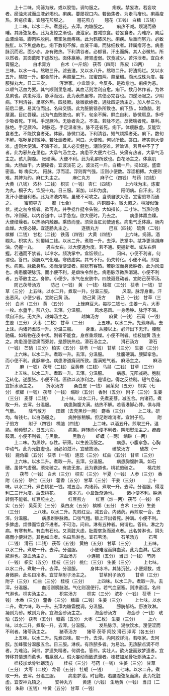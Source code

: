 <!-- { "loadSidebar": true } -->
　　上十二味。捣筛为散。或以胶饴。调匀服之。
　　痢疾。禁妄攻。若妄攻者。瘀浊未减而血液必竭也。痢疾。要屡视口内。若齿焦者。为走马疳也。痢毒疫热。若疮疹毒。宜翘花煎服之。
　　翘花煎方
　　翘花（五钱） 白糖（五钱）
　　上二味。以水二升。煮翘花。去滓。内糖服之。
　　痢热不减。烦渴而昏睡。其脉弦急者。此为发惊之渐也。溏泄家。要减饮食。若妄食者。为难疗。痢后血液燥竭。脚肉殊脱削。若挛急而疼痛。此为鹤膝风也。痢疾。后重而努力。必致脱肛。以下焦虚故也。痢下数旬不解。血液干竭。而脉细数者。转属疳泻也。病患脉沉而迟。面少赤。身有微热。下利清谷者。必郁冒。汗出而解。其人必微热。所以然者。其面戴阳下虚故也。面体羸瘠。脾胃虚弱。饮食减少。苦泻泄者。宜白术膏服之。
　　白术膏方
　　白术（一斤焙） 茯苓（四两） 陈皮（四两）
　　上三味。以水一斗。熬取三升。滤去渣。又以水八升。熬取二升。将渣捣烂。又以水五升。熬取一升。都合前汁。再熬至二升。加蜜四两。熬至稠。滴水成珠为度。每服弹丸大。日二三次。
　　泻泄家。小盒饭少。今反多。是欲愈也。痢疾为恙。以顺气活血为要。其气顺则里急减。其血活则泄利自愈。痢下。数月休作者。为休息痢也。病患泻泄。脉浮而迟。此为表热里寒。其便必完谷也。四逆汤服之。少阴病。下利清谷。里寒外热。四肢厥。脉微欲绝者。通脉四逆汤主之。加人参三分。前后二便。易其位而出。名曰交肠。此为脏腑错杂所致也。痢下肠 。如鱼脑。若屋漏。目红唇燥。此为气血败绝也。痢下。旬余不解。鲜血自利。脉微肩息。多呼少吸者死。下利。手足厥冷。无脉者灸之。不温。若脉不还。反微喘者死。暴利。脉绝。手足厥冷。 时脉还。手足温者生。脉不还者死。痢下。体瘦脉虚。反能饮食者生。不能饮食者死。体厥。脉微口渴。下利清谷。短气烦躁者死。痢下。数旬不解。呕哕足跗微肿。若吐蛔者死。问曰。大便难。何以所致。答曰。脾实则大便难。虚则大便溏。不溏不难。其人必实健也。潮热便难。若谵语。若目中不了了者。此为邪热在里也。大承气汤主之。病患不大便六七日。头痛有热者。大承气汤主之。孩儿胸腹。 胀硬满。大便不利。此为乳癖所致也。白花汤主之。体羸肌燥。大肠血干。大便硬者。宜波淡花 之。波淡花一斤。白糖一斤。捣如泥。盛壶密盖。每 梅实大。 阳脉。浮而涩。浮则胃气强。涩则小便数。浮涩相搏。大便则难。其脾为约。麻仁丸主之。
　　麻仁丸方
　　麻子仁（四钱） 芍药（四钱） 大黄（八钱） 浓朴（二钱） 枳实（一钱） 杏仁（四钱）
　　上六味为末。炼蜜为丸。桐子大。饮服十丸。日三服。渐加。以和为度。
　　阳明病。自汗出。若发汗小便自利者。此为津液内竭。虽硬不可攻之。当须自欲大便。宜蜜煎导而通之。
　　蜜煎导方
　　蜜（七合）
　　一味。内铜器中。微火煎之。稍凝似饴状。扰之勿令焦者。欲可丸。并手捻作挺令头锐。大如指长。二寸许。当热时急作。冷则硬。以内谷道中。以手急抱。欲大便时。乃去之。
　　病患体羸血燥。大便结燥者。以热汤内触器。乘热而登。须臾当肛润使通也。病患气乏体羸。肠内血燥。大便必硬。宜逐肠丸主之。
　　逐肠丸方
　　巴豆（四钱） 硫黄（二钱） 槟榔（二钱） 甘松（二钱） 铁落（四钱） 大黄（四钱）
　　上六味。捣筛。酒糊丸。枳实大。别蜀椒二钱。以水二升。煮取一升。去滓。洗掌中。拭净更涂胡麻油。仍握一丸。
　　男左女右。以大便通为度。若不通。更握新者。或左右俱握。若通而不禁者。以冷水。频洗掌中。盒饭顿止。
　　问曰。小便不利者。何谓也。答曰。膀胱以气化理。寒热虚实。其气不行。仍失转化。小便不利。即是也。病患。脉数身热。渴而溲便涩者。膀胱有客热。若脉涩而身微肿者。此为风湿也。病患腹硬脉沉。而小便不利。是癖块令然也。病患脉浮微热消渴。小便不利者。五苓散主之。身肿。小便少。水气在皮肤中。四肢聂聂动者。宜防己茯苓汤。
　　防己茯苓汤方
　　防己（一钱） 黄 （一钱） 桂枝（三分） 茯苓（一钱） 甘草（三分） 上五味。以水二升。煮取一升。分温三服。
　　风湿。脉浮身重。汗出恶风。小便少者。宜防己黄 汤。
　　防己黄 汤方
　　防己（一钱） 甘草（三分） 白术（三分） 黄 （五分）
　　上锉麻豆大。每抄二钱七。生姜一片。大枣一枚。水盏半。煎八分。去滓。分温服。
　　风水恶风。一身悉肿。脉浮不渴。续自汗出。无大热。越婢汤主之。
　　越婢汤方
　　麻黄（一钱） 石膏（一钱） 生姜（三分） 大枣（二枚） 甘草（二分）
　　上五味。以水二升。先煮麻黄。去上沫。内诸药煮取一升。分温三服。
　　身重。从腰以上。必汗出下无汗。腰髋驰痛。如有物在皮中状。剧者不能食。身疼重烦燥。小便不利者。桂枝加黄 汤主之。病患溲便涩痛而旁射。是膀胱热也。滑石汤主之。
　　滑石汤方
　　滑石（一钱） 芒硝（三分） 柏实（五分） 茯苓（一钱） 甘草（三分） 生姜（三分）
　　上六味。以水二升。煮取一升。去滓。分温服。
　　肚腹硬满。腰脚挛急。而小便不利。此脬痹也。病患渗道癃闭所致。腹满短气者。 麻汤主之。
　　麻汤方
　　麻（一钱） 茯苓（二钱） 豆黄卷（三钱） 马舄（二钱） 甘草（三分）
　　上五味。以水二升。煮取一升。去滓。分温服。
　　病患。元阳减耗。胞胱乏转化。遂腹胀。小便不利。医欲以淡渗利之。是误也。得之反益剧。短气息迫。宜折水汤主之。
　　折水汤方
　　桑白皮（一钱） 吴茱臾（五分） 枳实（七分） 槟榔（一钱） 茯苓（一钱） 缩砂（五分） 香附（五分） 附子（三分） 生姜（三分） 麦芽（二钱）
　　上十味。以水二升。先煮麦芽。减五合。内诸药。煮取一升。去滓。分温服。
　　病患胸腹大满。结热不解。若香港脚心悸。俱与降气散。
　　降气散方
　　田螺（去壳黑炒一两） 麝香（三分）
　　上二味。研均。每钱七。以白汤服之。
　　病肿胀稍解。但足跗难消者。宜附子煎。
　　附子煎方
　　附子（四钱） 樟脑（四钱）
　　上二味。以酒五升。煎取三升。温熟。频频熨之。日五六次。
　　病患。脬转而小便不利者。阴阳熨法主之。疳瘕鼓满。小便不利者。与黑散。
　　黑散方
　　虾蟆（一两） 缩砂（一两）
　　上二味。为黑炒。存性。研筛。以生姜汤服之。
　　病患。小腹挛急。心胸中动气。此为元脏虚也。溺必如泔汁。宜破故汤。
　　破故汤方
　　破故（一钱） 鹿角霜（五分） 茯苓（一钱） 连蕊（三分） 红曲（五分） 甘草（三分）
　　上六味。以水二升。煮取一升。去滓。分温服。
　　病患胸腹肿满。如石硬。虽体气虚弱。须先破之。有故无害。此为霸道也。桃花煎破之。
　　桃花煎方
　　茯苓（一钱） 白术（三分） 枳实（三分） 半夏（一钱） 人参（三分） 香附（五分） 砂仁（三分） 藿香（五分） 甘草（三分） 干姜（三分）
　　上十味。以水二升。煮白桃花一钱。减五合。内诸药。煮取一升。去滓。分温服。得泄利二三行为度。后去桃花。
　　服本方。小盒饭渐通也。
　　诸小便不利。肿满转侧不能者。红豆煎主之。
　　红豆煎方
　　红豆（炒一两） 茯苓（一钱） 枳实（五分） 吴茱臾（三分） 桑白皮（五分） 槟榔（五分） 白术（三分）生姜（三分）
　　上八味。以水二升。先煎红豆。减五合。内诸药。再煎取一合。去滓。分温服。
　　病患跗肿脉微。口张气粗。额上汗出者死。肿满。小便不利。多脾虚。烦悸而饮食不进者。不可治。问曰。淋有五种者。何谓也。答曰。淋之为病。有寒有热。有血有石也。又真脏大虚。肚腹挛急而溺点者。此名劳淋也。阴头痛而小便淋沥。其色如血者。名曰热淋也。宜石苇汤。
　　石苇汤方
　　石苇（二钱） 滑石（二钱） 茯苓（五钱） 黄柏（五分） 甘草（三分）
　　上五味。以水二升。煮取一升。去滓。分温服。
　　小便难涩而鲜血滴。此为血淋。后致脓淋也。凉血汤主之。
　　凉血汤方
　　小连翘（五分） 当归（一钱） 芍药（一钱） 枳实（五分） 桂枝（三分） 桃仁（三分） 生姜（三分）
　　上七味。以水二升。煮取一升。去滓。分温服。
　　身体冰冷。其脉沉弦。小便频数。或身微肿。此名曰冷淋。宜甘草附子汤主之。
　　甘草附子汤方
　　甘草（三分） 附子（三分） 红曲（三分） 桂枝（三分）
　　上四味。以水二升。煮取一升。去滓。分温服。
　　血活则膀胱滋。气化则溲便行。若气血窒塞。则渗道涩。名曰气淋也。枳实汤主之。
　　枳实汤方
　　枳实（三分） 浓朴（一钱） 茯苓（一钱） 木香（三分） 藿香（三分） 糖霜（二钱） 生姜（三分）
　　上七味。以水二升。煮六味。取一升。去滓内糖霜搅调。分温服。
　　膀胱郁结。瘀浊致淋。凝则为砂。散则为膏。宜海金砂汤主之。
　　海金砂汤方
　　海金砂（一钱） 琥珀（五分） 茯苓（五分） 糖霜（五分） 大枣（二枚） 生姜（三分）
　　上六味。以水二升。煮取一升。去滓。分温服。
　　发热脉浮。渴欲饮水。溲便涩而不利者。猪苓汤主之。
　　猪苓汤方
　　猪苓 茯苓 阿胶 滑石 泽泻（各五分）
　　上五味。以水二升。先煮四味。取一升。去滓。内阿胶烊消。若呕家。去阿胶。加蜂蜜分温服五合。日三服。淋疾。有热脓多者。为易治。无热脓点滴不尽者。为难治。问曰。梦遗失精者。何谓也。答曰。实壮人。欲火盛而致梦遗者。宜转移其情想而愈也。若羸弱人。假火妄动而致遗泄者。桂枝加龙骨牡蛎汤主之。
　　桂枝加龙骨牡蛎汤方
　　桂枝（三分） 芍药（一钱） 生姜（三分） 甘草（三分） 大枣（二枚） 龙骨（五分） 牡蛎（一钱）
　　上七味。以水二升。煮取一升。去滓。分温三服。
　　病患梦泄。时目眩。若腰腹弦急而痛。此为牝脏虚。宜安神丸镇之。
　　安神丸方
　　黄连（六钱） 生地黄（一钱） 当归（二钱） 朱砂（五钱） 牛黄（五分） 甘草（一钱）
